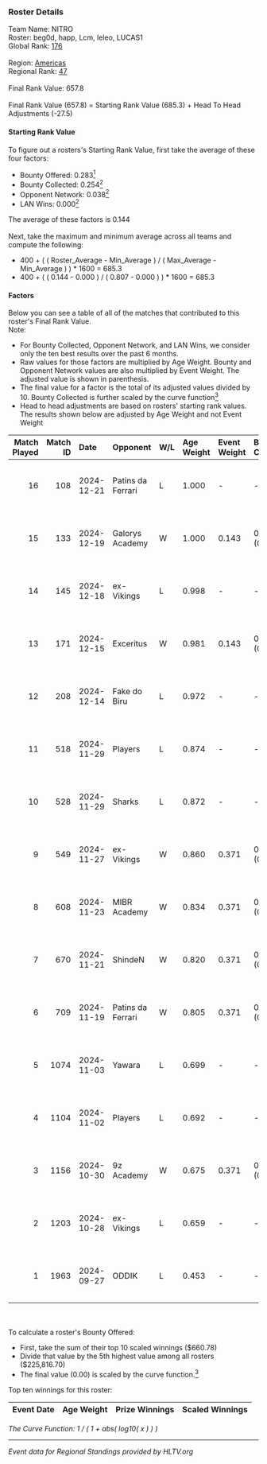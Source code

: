 ### Roster Details<br />
Team Name: NITRO<br />
Roster: beg0d, happ, Lcm, leleo, LUCAS1<br />
Global Rank: [176](../../standings_global_2025_01_17.md)<br />
<br />
Region: [Americas]( ../../standings_americas_2025_01_17.md)<br />
Regional Rank: [47]( ../../standings_americas_2025_01_17.md)<br />
<br />
Final Rank Value:  657.8<br />
<br />
Final Rank Value (657.8) = Starting Rank Value (685.3) + Head To Head Adjustments (-27.5)<br />

#### Starting Rank Value<br />
To figure out a rosters's Starting Rank Value, first take the average of these four factors:<br />
- Bounty Offered: 0.283[<sup>1</sup>](#table2)
- Bounty Collected: 0.254[<sup>2</sup>](#table1)
- Opponent Network: 0.038[<sup>2</sup>](#table1)
- LAN Wins: 0.000[<sup>2</sup>](#table1)

The average of these factors is 0.144<br />
<br />
Next, take the maximum and minimum average across all teams and compute the following:<br />
- 400 + ( ( Roster_Average - Min_Average ) / ( Max_Average - Min_Average ) ) * 1600 = 685.3
- 400 + ( ( 0.144 - 0.000 ) / ( 0.807 - 0.000 ) ) * 1600 = 685.3


#### Factors<br />
Below you can see a table of all of the matches that contributed to this roster's Final Rank Value.<br />
Note:<br />

- For Bounty Collected, Opponent Network, and LAN Wins, we consider only the ten best results over the past 6 months.
- Raw values for those factors are multiplied by Age Weight. Bounty and Opponent Network values are also multiplied by Event Weight. The adjusted value is shown in parenthesis.
- The final value for a factor is the total of its adjusted values divided by 10. Bounty Collected is further scaled by the curve function[<sup>3</sup>](#curveFunction)
- Head to head adjustments are based on rosters' starting rank values. The results shown below are adjusted by Age Weight and not Event Weight
<span id="table1"></span><br />


| Match Played | Match ID | Date       | Opponent          | W/L | Age Weight | Event Weight | Bounty Collected | Opponent Network | LAN Wins  | H2H Adj. | Roster                              |
| -: | -: | :- | :- | :- | :- | :- | :- | :- | :- | -: | :- |
|           16 |      108 | 2024-12-21 | Patins da Ferrari | L   | 1.000      | -            | -                | -                | -         |   -20.91 | beg0d, happ, Lcm, leleo, LUCAS1     |
|           15 |      133 | 2024-12-19 | Galorys Academy   | W   | 1.000      | 0.143        | 0.000 (0.000)    | 0.049 (0.007)    | 0 (0.000) |     5.38 | beg0d, happ, Lcm, leleo, LUCAS1     |
|           14 |      145 | 2024-12-18 | ex-Vikings        | L   | 0.998      | -            | -                | -                | -         |   -13.75 | beg0d, happ, Lcm, leleo, LUCAS1     |
|           13 |      171 | 2024-12-15 | Exceritus         | W   | 0.981      | 0.143        | 0.001 (0.000)    | 0.000 (0.000)    | 0 (0.000) |     8.33 | beg0d, happ, Lcm, leleo, LUCAS1     |
|           12 |      208 | 2024-12-14 | Fake do Biru      | L   | 0.972      | -            | -                | -                | -         |   -21.15 | beg0d, happ, Lcm, leleo, LUCAS1     |
|           11 |      518 | 2024-11-29 | Players           | L   | 0.874      | -            | -                | -                | -         |   -11.62 | beg0d, happ, Lcm, leleo, nolkz      |
|           10 |      528 | 2024-11-29 | Sharks            | L   | 0.872      | -            | -                | -                | -         |    -2.06 | beg0d, happ, Lcm, leleo, nolkz      |
|            9 |      549 | 2024-11-27 | ex-Vikings        | W   | 0.860      | 0.371        | 0.015 (0.005)    | 0.330 (0.105)    | 0 (0.000) |    14.85 | beg0d, happ, Lcm, leleo, nolkz      |
|            8 |      608 | 2024-11-23 | MIBR Academy      | W   | 0.834      | 0.371        | 0.003 (0.001)    | 0.194 (0.060)    | 0 (0.000) |    12.51 | beg0d, happ, Lcm, leleo, nolkz      |
|            7 |      670 | 2024-11-21 | ShindeN           | W   | 0.820      | 0.371        | 0.016 (0.005)    | 0.306 (0.093)    | 0 (0.000) |    15.29 | beg0d, happ, Lcm, leleo, nolkz      |
|            6 |      709 | 2024-11-19 | Patins da Ferrari | W   | 0.805      | 0.371        | 0.002 (0.001)    | 0.179 (0.053)    | 0 (0.000) |    12.22 | beg0d, happ, Lcm, leleo, nolkz      |
|            5 |     1074 | 2024-11-03 | Yawara            | L   | 0.699      | -            | -                | -                | -         |   -11.00 | beg0d, happ, leleo, nolkz, talkzyn  |
|            4 |     1104 | 2024-11-02 | Players           | L   | 0.692      | -            | -                | -                | -         |    -9.57 | beg0d, happ, leleo, nolkz, talkzyn  |
|            3 |     1156 | 2024-10-30 | 9z Academy        | W   | 0.675      | 0.371        | 0.000 (0.000)    | 0.264 (0.066)    | 0 (0.000) |     6.17 | beg0d, happ, leleo, nolkz, talkzyn  |
|            2 |     1203 | 2024-10-28 | ex-Vikings        | L   | 0.659      | -            | -                | -                | -         |    -9.44 | beg0d, happ, leleo, nolkz, talkzyn  |
|            1 |     1963 | 2024-09-27 | ODDIK             | L   | 0.453      | -            | -                | -                | -         |    -2.77 | beg0d, cerolzin, happ, leleo, nolkz |

<br />
<span id="table2"></span><br />
To calculate a roster's Bounty Offered:<br />

- First, take the sum of their top 10 scaled winnings ($660.78)
- Divide that value by the 5th highest value among all rosters ($225,816.70)
- The final value (0.00) is scaled by the curve function.[<sup>3</sup>](#curveFunction)

Top ten winnings for this roster:<br />

| Event Date | Age Weight | Prize Winnings | Scaled Winnings |
| :- | -: | :- | :- |


<span id="curveFunction"></span>_The Curve Function: 1 / ( 1 + abs( log10( x ) ) )_<br />

---
_Event data for Regional Standings provided by HLTV.org_<br />
